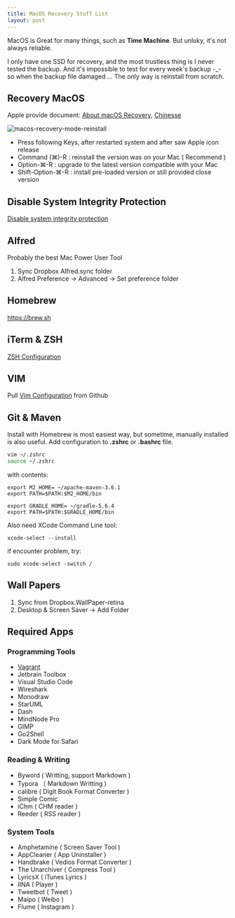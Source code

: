 ```yaml
---
title: MacOS Recovery Stuff List
layout: post
---
```


MacOS is Great for many things, such as **Time Machine**. But unluky, it's not always reliable. 

I only have one SSD for recovery, and the most trustless thing is I never tested the backup. And it's impossible to test for every week's backup  -_- so when the backup file damaged ... The only way is reinstall from scratch.


## Recovery MacOS

Apple provide document: [About macOS Recovery](https://support.apple.com/en-us/HT201314), [Chinesse](https://support.apple.com/zh-cn/HT204904)

![macos-recovery-mode-reinstall](http://villim.github.io/img/2020/macos-recovery-mode-reinstall.jpg)

* Press following Keys, after restarted system and after saw Apple icon release
* Command (⌘)-R : reinstall the version was on your Mac ( Recommend )
* Option-⌘-R : upgrade to the latest version compatible with your Mac
* Shift-Option-⌘-R : install pre-loaded version or still provided close version

## Disable System Integrity Protection

[Disable system integrity protection](http://villim.github.io/user-bin-is-forbidden-in-macos)

## Alfred

Probably the best Mac Power User Tool

1. Sync Dropbox Alfred.sync folder
2. Alfred Preference -> Advanced -> Set preference folder

## Homebrew

https://brew.sh 

## iTerm & ZSH

[ZSH Configuration](http://villim.github.io/replace-bash-with-zsh) 

## VIM

Pull [Vim Configuration](https://github.com/villim/dotvim) from Github

## Git & Maven

Install with Homebrew is most easiest way, but sometime, manually installed is also useful. Add configuration to **.zshrc** or **.bashrc** file.

``` bash
vim ~/.zshrc
source ~/.zshrc
```
with contents:

``` text
export M2_HOME= ~/apache-maven-3.6.1
export PATH=$PATH:$M2_HOME/bin

export GRADLE_HOME= ~/gradle-5.6.4
export PATH=$PATH:$GRADLE_HOME/bin
```

Also need XCode Command Line tool:

```
xcode-select --install
```

if encounter problem, try:

```
sudo xcode-select -switch /
```

## Wall Papers

1. Sync from Dropbox.WallPaper-retina
2. Desktop & Screen Saver -> Add Folder

## Required Apps

###  Programming Tools

* [Vagrant](http://villim.github.io/running-virtualbox-with-vagrant-on-macos)
* Jetbrain Toolbox
* Visual Studio Code
* Wireshark
* Monodraw
* StarUML
* Dash
* MindNode Pro
* GIMP
* Go2Shell
* Dark Mode for Safari

### Reading & Writing

* Byword ( Writting, support Markdown )
* Typora （ Markdown Writting )
* calibre ( Digit Book Format Converter )
* Simple Comic
* iChm ( CHM reader )
* Reeder ( RSS reader )


### System Tools

* Amphetamine ( Screen Saver Tool )
* AppCleaner ( App Uninstaller )
* Handbrake ( Vedios Format Converter )
* The Unarchiver ( Compress Tool )
* LyricsX ( iTunes Lyrics )
* IINA ( Player )
* Tweetbot ( Tweet )
* Maipo ( Weibo )
* Flume ( Instagram )

